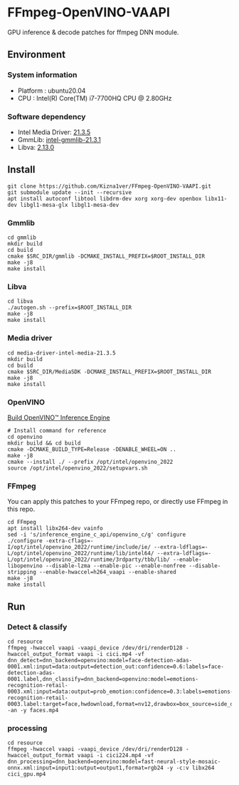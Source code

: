 # FFmpeg-OpenVINO-VAAPI
GPU inference & decode patches for ffmpeg DNN module.

## Environment
### System information
- Platform : ubuntu20.04
- CPU : Intel(R) Core(TM) i7-7700HQ CPU @ 2.80GHz
### Software dependency
- Intel Media Driver: [21.3.5](https://github.com/intel/media-driver/releases/tag/intel-media-21.3.5)
- GmmLib: [intel-gmmlib-21.3.1](https://github.com/intel/gmmlib/releases/tag/intel-gmmlib-21.3.1)
- Libva: [2.13.0](https://github.com/intel/libva/releases/tag/2.13.0)

## Install
```
git clone https://github.com/Kizna1ver/FFmpeg-OpenVINO-VAAPI.git
git submodule update --init --recursive 
apt install autoconf libtool libdrm-dev xorg xorg-dev openbox libx11-dev libgl1-mesa-glx libgl1-mesa-dev
```
### Gmmlib
```
cd gmmlib
mkdir build
cd build
cmake $SRC_DIR/gmmlib -DCMAKE_INSTALL_PREFIX=$ROOT_INSTALL_DIR
make -j8
make install
```
### Libva
```
cd libva
./autogen.sh --prefix=$ROOT_INSTALL_DIR
make -j8
make install
```
### Media driver
```
cd media-driver-intel-media-21.3.5
mkdir build
cd build
cmake $SRC_DIR/MediaSDK -DCMAKE_INSTALL_PREFIX=$ROOT_INSTALL_DIR
make -j8
make install
```
### OpenVINO
[Build OpenVINO™ Inference Engine](https://github.com/openvinotoolkit/openvino/wiki/BuildingCode#build-openvino-inference-engine)
```
# Install command for reference
cd openvino
mkdir build && cd build
cmake -DCMAKE_BUILD_TYPE=Release -DENABLE_WHEEL=ON ..
make -j8
cmake --install ./ --prefix /opt/intel/openvino_2022
source /opt/intel/openvino_2022/setupvars.sh
```
### FFmpeg
You can apply this patches to your FFmpeg repo, or directly use FFmpeg in this repo. 
```
cd FFmpeg
apt install libx264-dev vainfo
sed -i 's/inference_engine_c_api/openvino_c/g' configure
./configure -extra-cflags=-I/opt/intel/openvino_2022/runtime/include/ie/ --extra-ldflags=-L/opt/intel/openvino_2022/runtime/lib/intel64/ --extra-ldflags=-L/opt/intel/openvino_2022/runtime/3rdparty/tbb/lib/ --enable-libopenvino --disable-lzma --enable-pic --enable-nonfree --disable-stripping --enable-hwaccel=h264_vaapi --enable-shared
make -j8
make install
```

## Run

### Detect & classify
```
cd resource
ffmpeg -hwaccel vaapi -vaapi_device /dev/dri/renderD128 -hwaccel_output_format vaapi -i cici.mp4 -vf dnn_detect=dnn_backend=openvino:model=face-detection-adas-0001.xml:input=data:output=detection_out:confidence=0.6:labels=face-detection-adas-0001.label,dnn_classify=dnn_backend=openvino:model=emotions-recognition-retail-0003.xml:input=data:output=prob_emotion:confidence=0.3:labels=emotions-recognition-retail-0003.label:target=face,hwdownload,format=nv12,drawbox=box_source=side_data_detection_bboxes:t=5:color=red,drawtext=text_source=side_data_detection_bboxes:fontcolor=red:fontsize=30 -an -y faces.mp4
```
### processing
```
cd resource
ffmpeg -hwaccel vaapi -vaapi_device /dev/dri/renderD128 -hwaccel_output_format vaapi -i cici224.mp4 -vf dnn_processing=dnn_backend=openvino:model=fast-neural-style-mosaic-onnx.xml:input=input1:output=output1,format=rgb24 -y -c:v libx264 cici_gpu.mp4
```
